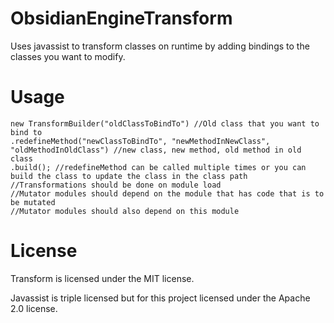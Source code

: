 # ObsidianEngineTransform
Uses javassist to transform classes on runtime by adding bindings to the classes you want to modify.

# Usage

    new TransformBuilder("oldClassToBindTo") //Old class that you want to bind to
    .redefineMethod("newClassToBindTo", "newMethodInNewClass", "oldMethodInOldClass") //new class, new method, old method in old class
    .build(); //redefineMethod can be called multiple times or you can build the class to update the class in the class path
    //Transformations should be done on module load
    //Mutator modules should depend on the module that has code that is to be mutated
    //Mutator modules should also depend on this module
    
# License

Transform is licensed under the MIT license.

Javassist is triple licensed but for this project licensed under the Apache 2.0 license.
